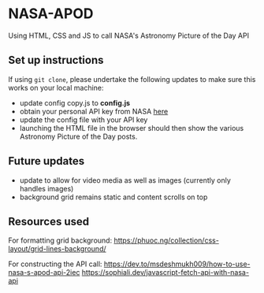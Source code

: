 # NASA-APOD

Using HTML, CSS and JS to call NASA's Astronomy Picture of the Day API

## Set up instructions

If using `git clone`, please undertake the following updates to make sure this works on your local machine:
- update config copy.js to __config.js__
- obtain your personal API key from NASA [here](https://api.nasa.gov/)
- update the config file with your API key
- launching the HTML file in the browser should then show the various Astronomy Picture of the Day posts.

## Future updates

- update to allow for video media as well as images (currently only handles images)
- background grid remains static and content scrolls on top

## Resources used

For formatting grid background:
https://phuoc.ng/collection/css-layout/grid-lines-background/


For constructing the API call:
https://dev.to/msdeshmukh009/how-to-use-nasa-s-apod-api-2iec
https://sophiali.dev/javascript-fetch-api-with-nasa-api


